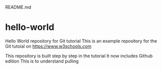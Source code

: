 README.md
# hello-world
Hello World repository for Git tutorial
This is an example repository for the Git tutoial on https://www.w3schools.com

This repository is built step by step in the tutorial
It now includes Github edition
This is to understand pulling
